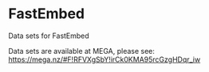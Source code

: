 # FastEmbed
Data sets for FastEmbed

Data sets are available at MEGA, please see: https://mega.nz/#F!RFVXgSbY!irCk0KMA95rcGzgHDqr_iw
